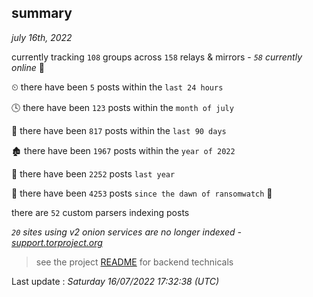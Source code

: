 
## summary
_july 16th, 2022_

currently tracking `108` groups across `158` relays & mirrors - _`58` currently online_ 📡

⏲ there have been `5` posts within the `last 24 hours`

🕓 there have been `123` posts within the `month of july`

📅 there have been `817` posts within the `last 90 days`

🏚 there have been `1967` posts within the `year of 2022`

🚀 there have been `2252` posts `last year`

🦕 there have been `4253` posts `since the dawn of ransomwatch` 🐣

there are `52` custom parsers indexing posts

_`20` sites using v2 onion services are no longer indexed - [support.torproject.org](https://support.torproject.org/onionservices/v2-deprecation/)_

> see the project [README](https://github.com/jmousqueton/ransomwatch#readme) for backend technicals



Last update : _Saturday 16/07/2022 17:32:38 (UTC)_

